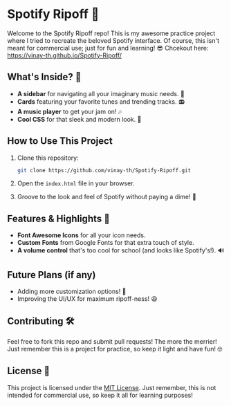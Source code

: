 # Spotify Ripoff 🎵

Welcome to the Spotify Ripoff repo! This is my awesome practice project where I tried to recreate the beloved Spotify interface. Of course, this isn't meant for commercial use; just for fun and learning! 😎
Chcekout here:   https://vinay-th.github.io/Spotify-Ripoff/

## What's Inside? 🤔

- **A sidebar** for navigating all your imaginary music needs. 🎸
- **Cards** featuring your favorite tunes and trending tracks. 📻
- **A music player** to get your jam on! 🎶
- **Cool CSS** for that sleek and modern look. 🌟

## How to Use This Project

1. Clone this repository:
    ```bash
    git clone https://github.com/vinay-th/Spotify-Ripoff.git
    ```

2. Open the `index.html` file in your browser.

3. Groove to the look and feel of Spotify without paying a dime! 💸

## Features & Highlights 🌟

- **Font Awesome Icons** for all your icon needs.
- **Custom Fonts** from Google Fonts for that extra touch of style.
- **A volume control** that's too cool for school (and looks like Spotify's!). 🔊

## Future Plans (if any)

- Adding more customization options! 🎨
- Improving the UI/UX for maximum ripoff-ness! 😆

## Contributing 🛠️

Feel free to fork this repo and submit pull requests! The more the merrier! Just remember this is a project for practice, so keep it light and have fun! 🤓

## License 📜

This project is licensed under the [MIT License](LICENSE). Just remember, this is not intended for commercial use, so keep it all for learning purposes!

